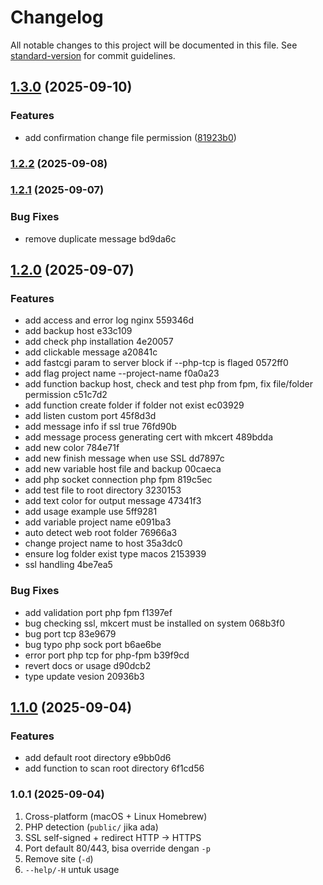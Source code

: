 # Changelog

All notable changes to this project will be documented in this file. See [standard-version](https://github.com/conventional-changelog/standard-version) for commit guidelines.

## [1.3.0](https://github.com/masari3/setinx/compare/v1.2.2...v1.3.0) (2025-09-10)


### Features

* add confirmation change file permission ([81923b0](https://github.com/masari3/setinx/commit/81923b03b21f0ab37c90cb4be880862af55174bb))

### [1.2.2](https://github.com/masari3/setinx/compare/v1.2.1...v1.2.2) (2025-09-08)

### [1.2.1](///compare/v1.2.0...v1.2.1) (2025-09-07)


### Bug Fixes

* remove duplicate message bd9da6c

## [1.2.0](///compare/v1.1.0...v1.2.0) (2025-09-07)


### Features

* add access and error log nginx 559346d
* add backup host e33c109
* add check php installation 4e20057
* add clickable message a20841c
* add fastcgi param to server block if --php-tcp is flaged 0572ff0
* add flag project name --project-name f0a0a23
* add function backup host, check and test php from fpm, fix file/folder permission c51c7d2
* add function create folder if folder not exist ec03929
* add listen custom port 45f8d3d
* add message info if ssl true 76fd90b
* add message process generating cert with mkcert 489bdda
* add new color 784e71f
* add new finish message when use SSL dd7897c
* add new variable host file and backup 00caeca
* add php socket connection php fpm 819c5ec
* add test file to root directory 3230153
* add text color for output message 47341f3
* add usage example use 5ff9281
* add variable project name e091ba3
* auto detect web root folder 76966a3
* change project name to host 35a3dc0
* ensure log folder exist type macos 2153939
* ssl handling 4be7ea5


### Bug Fixes

* add validation port php fpm f1397ef
* bug checking ssl, mkcert must be installed on system 068b3f0
* bug port tcp 83e9679
* bug typo php sock port b6ae6be
* error port php tcp for php-fpm b39f9cd
* revert docs or usage d90dcb2
* type update vesion 20936b3

## [1.1.0](///compare/v1.0.1...v1.1.0) (2025-09-04)


### Features

* add default root directory e9bb0d6
* add function to scan root directory 6f1cd56

### 1.0.1 (2025-09-04)
1. Cross-platform (macOS + Linux Homebrew)
2. PHP detection (`public/` jika ada)
3. SSL self-signed + redirect HTTP → HTTPS
4. Port default 80/443, bisa override dengan `-p`
5. Remove site (`-d`)
6. `--help/-H` untuk usage